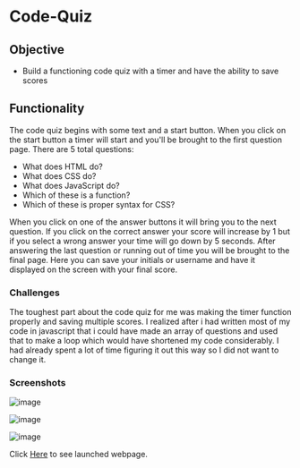 # Code-Quiz

## Objective

* Build a functioning code quiz with a timer and have the ability to save scores

## Functionality

The code quiz begins with some text and a start button. When you click on the start button a timer will start and you'll be brought to the first question page. There are 5 total questions:
  * What does HTML do?
  * What does CSS do?
  * What does JavaScript do?
  * Which of these is a function?
  * Which of these is proper syntax for CSS?

When you click on one of the answer buttons it will bring you to the next question. If you click on the correct answer your score will increase by 1 but if you select a wrong answer your time will go down by 5 seconds. After answering the last question or running out of time you will be brought to the final page. Here you can save your initials or username and have it displayed on the screen with your final score.

### Challenges

The toughest part about the code quiz for me was making the timer function properly and saving multiple scores. I realized after i had written most of my code in javascript that i could have made an array of questions and used that to make a loop which would have shortened my code considerably. I had already spent a lot of time figuring it out this way so I did not want to change it.

### Screenshots

![image](https://user-images.githubusercontent.com/69565347/94497066-ec922180-01aa-11eb-9f62-acf9e6568168.png)

![image](https://user-images.githubusercontent.com/69565347/94497155-2fec9000-01ab-11eb-8b05-1d2e0c0c07a1.png)

![image](https://user-images.githubusercontent.com/69565347/94497197-53afd600-01ab-11eb-9481-b37567ecb046.png)

Click [Here](https://npcoding25.github.io/Homework4.Code-Quiz/) to see launched webpage.